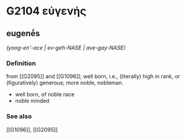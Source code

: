 # G2104 εὐγενής

## eugenḗs

_(yoog-en'-ace | ev-geh-NASE | ave-gay-NASE)_

### Definition

from [[G2095]] and [[G1096]]; well born, i.e., (literally) high in rank, or (figuratively) generous; more noble, nobleman.

- well born, of noble race
- noble minded

### See also

[[G1096]], [[G2095]]

